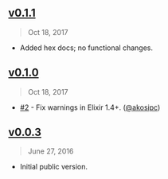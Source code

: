 ## [v0.1.1]
> Oct 18, 2017

- Added hex docs; no functional changes.

[v0.1.1]: https://github.com/rstacruz/phoenix_expug/compare/v0.1.0...v0.1.1

## [v0.1.0]
> Oct 18, 2017

- [#2] - Fix warnings in Elixir 1.4+. ([@akosipc])

[#2]: https://github.com/rstacruz/phoenix_expug/issues/2
[@akosipc]: https://github.com/akosipc
[v0.1.0]: https://github.com/rstacruz/phoenix_expug/compare/v0.0.3...v0.1.0

## [v0.0.3]
> June 27, 2016

- Initial public version.

[v0.0.3]: https://github.com/rstacruz/phoenix_expug/tree/v0.0.3

